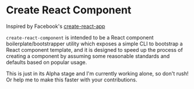 # Create React Component

Inspired by Facebook's [create-react-app](https://github.com/facebook/create-react-app)

`create-react-component` is intended to be a React component boilerplate/bootstrapper utility which exposes a simple CLI to bootstrap a React component template, and it is designed to speed up the process of creating a component by assuming some reasonable standards and defaults based on popular usage.

This is just in its Alpha stage and I'm currently working alone, so don't rush! Or help me to make this faster with your contributions.
